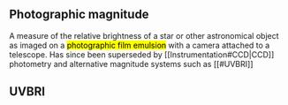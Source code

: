 ## Photographic magnitude
A measure of the relative brightness of a star or other astronomical object as imaged on a <mark class="hltr-grey">photographic film emulsion</mark> with a camera attached to a telescope. Has since been superseded by [[Instrumentation#CCD|CCD]] photometry and alternative magnitude systems such as [[#UVBRI]]


## UVBRI
